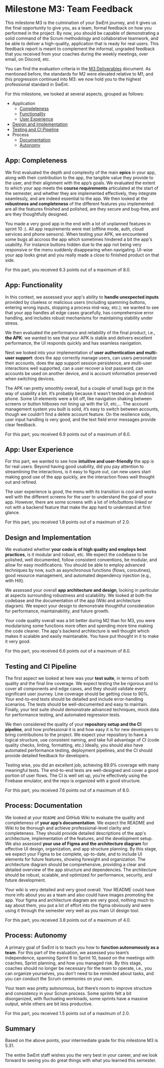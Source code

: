 # Milestone M3: Team Feedback

This milestone M3 is the culmination of your SwEnt journey, and it gives us the final opportunity to give you, as a team, formal feedback on how you performed in the project. By now, you should be capable of demonstrating a solid command of the Scrum methodology and collaborative teamwork, and be able to deliver a high-quality, application that is ready for real users.
This feedback report is meant to complement the informal, ungraded feedback that you received from your coaches during the weekly meetings, over email, on Discord, etc.

You can find the evaluation criteria in the [M3 Deliverables](https://github.com/swent-epfl/public/blob/main/project/M3.md) document.
As mentioned before, the standards for M2 were elevated relative to M1, and this progression continued into M3: we now hold you to the highest professional standard in SwEnt.

For this milestone, we looked at several aspects, grouped as follows:

- Application
  - [Completeness](#app-completeness)
  - [Functionality](#app-functionality)
  - [User Experience](#app-user-experience)
- [Design and Implementation](#design-and-implementation)
- [Testing and CI Pipeline](#testing-and-ci-pipeline)
- Process
  - [Documentation](#process-documentation)
  - [Autonomy](#process-autonomy)

## App: Completeness

We first evaluated the depth and complexity of the main __epics__ in your app, along with their contribution to the app, the tangible value they provide to the user, and their alignment with the app’s goals.
We evaluated the extent to which your app meets the __course requirements__ articulated at the start of the semester, and whether they are implemented effectively, they integrate seamlessly, and are indeed essential to the app.
We then looked at the __robustness and completeness__ of the different features you implemented: are all the features finished and polished, are they secure and bug-free, and are they thoughtfully designed.


You made a very good app in the end with a lot of unplanned features in sprint 10 :). All app requirements were met (offline mode, auth, cloud services and phone sensors). When testing your APK, we encountered some bugs all accross the app which sometimes hindered a bit the app's usability. For instance buttons hidden due to the app not being very responsive or the menu suddenly disappearing when navigating. UI-wise your app looks great and you really made a close to finished product on that side. 


For this part, you received 6.3 points out of a maximum of 8.0.

## App: Functionality

In this context, we assessed your app's ability to __handle unexpected inputs__ provided by clueless or malicious users (including spamming buttons, entering wrong inputs, stopping a process mid-way, etc.); we wanted to see that your app handles all edge cases gracefully, has comprehensive error handling, and includes robust mechanisms for maintaining stability under stress.

We then evaluated the performance and reliability of the final product, i.e., __the APK__: we wanted to see that your APK is stable and delivers excellent performance, the UI responds quickly and has seamless navigation.

Next we looked into your implementation of __user authentication and multi-user support__: does the app correctly manage users, can users personalize their accounts, does the app support session persistence, are multi-user interactions well supported, can a user recover a lost password, can accounts be used on another device, and is account information preserved when switching devices.


The APK ran pretty smoothly overall, but a couple of small bugs got in the way of usability a bit. It’s probably because it wasn’t tested on an Android phone. Some UI elements were a bit off, like navigation shaking between screens or button hitboxes not lining up with the UI, etc,...
The account management system you built is solid, it’s easy to switch between accounts, though we couldn’t find a delete account feature. On the resilience side, user input handling is very good, and the text field error messages provide clear feedback.


For this part, you received 6.9 points out of a maximum of 8.0.

## App: User Experience

For this part, we wanted to see how __intuitive and user-friendly__ the app is for real users. Beyond having good usability, did you pay attention to streamlining the interactions, is it easy to figure out, can new users start making good use of the app quickly, are the interaction flows well thought out and refined.


The user experience is good, the menu with its transition is cool and works well with the different screens for the user to understand the goal of your app. However, there are some screens with a lot of info/buttons linked or not with a backend feature that make the app hard to understand at first glance. 


For this part, you received 1.8 points out of a maximum of 2.0.

## Design and Implementation

We evaluated whether __your code is of high quality and employs best practices__, is it modular and robust, etc.
We expect the codebase to be polished, well documented, follow consistent conventions, be modular, and allow for easy modifications.
You should be able to employ advanced techniques by now, such as asynchronous functions (flows, coroutines), good resource management, and automated dependency injection (e.g., with Hilt).

We assessed your overall __app architecture and design__, looking in particular at aspects surrounding robustness and scalability.
We looked at both the codebase and the documentation of the app (Wiki and architecture diagram).
We expect your design to demonstrate thoughtful consideration for performance, maintainability, and future growth.


Your code quality overall was a bit better during M2 than for M3, you were modularising some functions more often and spending more time making the code cleaner. The app's backend architecture is well thought which makes it scalable and easily maintanable. You have put thought in it to make it very good.


For this part, you received 6.6 points out of a maximum of 8.0.

## Testing and CI Pipeline

The first aspect we looked at here was your __test suite__, in terms of both quality and the final line coverage.
We expect testing the be rigorous and to cover all components and edge cases, and they should validate every significant user journey.
Line coverage should be getting close to 90%.
Your end-to-end tests should be detailed and include error-handling scenarios.
The tests should be well-documented and easy to maintain.
Finally, your test suite should demonstrate  advanced techniques, mock data for performance testing, and automated regression tests.

We then considered the quality of your __repository setup and the CI pipeline__, and how professional it is and how easy it is for new developers to bring contributions to the project.
We expect your repository to have a logical structure, use consistent naming, and take full advantage of CI (code quality checks, linting, formatting, etc.)
Ideally, you should also have automated performance testing, deployment pipelines, and the CI should provide detailed feedback for developers.


Testing wise, you did an excellent job, achieving 89.9% coverage with many meaningful tests. The end-to-end tests are well-designed and cover a good portion of user flows.
The CI is well set up, you’re effectively using the Firebase emulator, and the repo is organized with a good structure.


For this part, you received 7.6 points out of a maximum of 8.0.

## Process: Documentation

We looked at your `README` and GitHub Wiki to evaluate the quality and completeness of __your app’s documentation__. We expect the README and Wiki to be thorough and achieve professional-level clarity and completeness.
They should provide detailed descriptions of the app's architecture, implementation of the features, and the development setup.
We also assessed __your use of Figma and the architecture diagram__ for effective UI design, organization, and app structure planning.
By this stage, we expect your Figma to be complete, up-to-date, and to include UI elements for future features, showing foresight and organization.
The architecture diagram should be comprehensive, providing a clear and detailed overview of the app structure and dependencies.
The architecture should be robust, scalable, and optimized for performance, security, and future development.


Your wiki is very detailed and very good overall. Your README could have more info about you as a team and also could have images promoting the app. Your figma and architecture diagram are very good, nothing much to say about them, you put a lot of effort into the figma obviously and were using it through the semester very well as you main UI design tool.


For this part, you received 3.8 points out of a maximum of 4.0.

## Process: Autonomy

A primary goal of SwEnt is to teach you how to __function autonomously as a team__.
For this part of the evaluation, we assessed you team’s independence, spanning Sprint 6 to Sprint 10, based on the meetings with coaches, Sprint planning, and how you managed risk.
By this stage, coaches should no longer be necessary for the team to operate, i.e., you can organize yourselves, you don't need to be reminded about tasks, and you can conduct the Scrum ceremonies on your own.


Your team was pretty autonomous, but there’s room to improve structure and consistency in your Scrum process. Some sprints felt a bit disorganized, with fluctuating workloads, some sprints have a massive output, while others are bit less productive.


For this part, you received 1.5 points out of a maximum of 2.0.

## Summary

Based on the above points, your intermediate grade for this milestone M3 is 5.31.

The entire SwEnt staff wishes you the very best in your career, and we look forward to seeing you do great things with what you learned this semester.